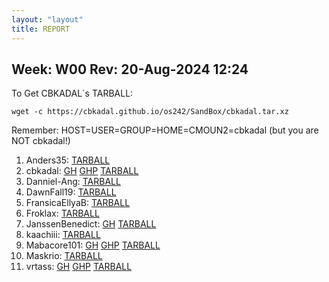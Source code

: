 ```yaml
---
layout: "layout"
title: REPORT
---
```


## Week: W00 Rev: 20-Aug-2024 12:24

To Get CBKADAL`s TARBALL:

```
wget -c https://cbkadal.github.io/os242/SandBox/cbkadal.tar.xz

```


Remember: HOST=USER=GROUP=HOME=CMOUN2=cbkadal (but you are NOT cbkadal!)


001. Anders35: [TARBALL](Anders35.tar.xz.txt)<br>
002. cbkadal: [GH](https://github.com/cbkadal/os242/) [GHP](https://cbkadal.github.io/os242/) [TARBALL](cbkadal.tar.xz.txt)<br>
003. Danniel-Ang: [TARBALL](Danniel-Ang.tar.xz.txt)<br>
004. DawnFall19: [TARBALL](DawnFall19.tar.xz.txt)<br>
005. FransicaEllyaB: [TARBALL](FransicaEllyaB.tar.xz.txt)<br>
006. Froklax: [TARBALL](Froklax.tar.xz.txt)<br>
007. JanssenBenedict: [GH](https://github.com/JanssenBenedict/os242/) [TARBALL](JanssenBenedict.tar.xz.txt)<br>
008. kaachiii: [TARBALL](kaachiii.tar.xz.txt)<br>
009. Mabacore101: [GH](https://github.com/Mabacore101/os242/) [GHP](https://Mabacore101.github.io/os242/) [TARBALL](Mabacore101.tar.xz.txt)<br>
010. Maskrio: [TARBALL](Maskrio.tar.xz.txt)<br>
011. vrtass: [GH](https://github.com/vrtass/os242/) [GHP](https://vrtass.github.io/os242/) [TARBALL](vrtass.tar.xz.txt)<br>

